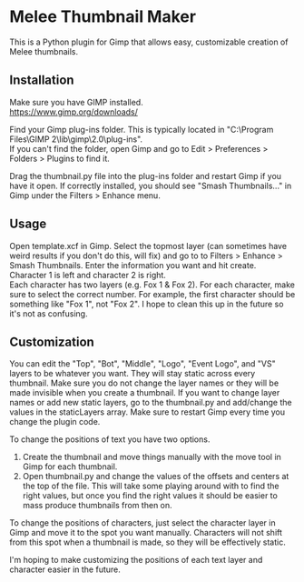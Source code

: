 # Melee Thumbnail Maker

This is a Python plugin for Gimp that allows easy, customizable creation of Melee thumbnails.

## Installation

Make sure you have GIMP installed.  
https://www.gimp.org/downloads/

Find your Gimp plug-ins folder. This is typically located in "C:\Program Files\GIMP 2\lib\gimp\2.0\plug-ins".   
If you can't find the folder, open Gimp and go to Edit > Preferences > Folders > Plugins to find it. 

Drag the thumbnail.py file into the plug-ins folder and restart Gimp if you have it open. If correctly installed, you should see "Smash Thumbnails..." in Gimp under the Filters > Enhance menu.

## Usage

Open template.xcf in Gimp. Select the topmost layer (can sometimes have weird results if you don't do this, will fix) and go to to Filters > Enhance > Smash Thumbnails. Enter the information you want and hit create. Character 1 is left and character 2 is right.  
Each character has two layers (e.g. Fox 1 & Fox 2). For each character, make sure to select the correct number. For example, the first character should be something like "Fox 1", not "Fox 2". I hope to clean this up in the future so it's not as confusing. 

## Customization

You can edit the "Top", "Bot", "Middle", "Logo", "Event Logo", and "VS" layers to be whatever you want. They will stay static across every thumbnail. Make sure you do not change the layer names or they will be made invisible when you create a thumbnail. If you want to change layer names or add new static layers, go to the thumbnail.py and add/change the values in the staticLayers array. Make sure to restart Gimp every time you change the plugin code.  

To change the positions of text you have two options.  
1. Create the thumbnail and move things manually with the move tool in Gimp for each thumbnail.  
2. Open thumbnail.py and change the values of the offsets and centers at the top of the file. This will take some playing around with to find the right values, but once you find the right values it should be easier to mass produce thumbnails from then on.

To change the positions of characters, just select the character layer in Gimp and move it to the spot you want manually. Characters will not shift from this spot when a thumbnail is made, so they will be effectively static.

I'm hoping to make customizing the positions of each text layer and character easier in the future.